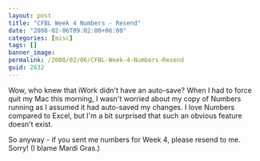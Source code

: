 ```yaml
---
layout: post
title: "CFBL Week 4 Numbers - Resend"
date: "2008-02-06T09:02:00+06:00"
categories: [misc]
tags: []
banner_image: 
permalink: /2008/02/06/CFBL-Week-4-Numbers-Resend
guid: 2632
---
```


Wow, who knew that iWork didn't have an auto-save? When I had to force quit my Mac this morning, I wasn't worried about my copy of Numbers running as I assumed it had auto-saved my changes. I love Numbers compared to Excel, but I'm a bit surprised that such an obvious feature doesn't exist.

So anyway - if you sent me numbers for Week 4, please resend to me. Sorry! (I blame Mardi Gras.)